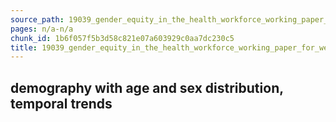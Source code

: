 ```yaml
---
source_path: 19039_gender_equity_in_the_health_workforce_working_paper_for_web_pdf.md
pages: n/a-n/a
chunk_id: 1b6f057f5b3d58c821e07a603929c0aa7dc230c5
title: 19039_gender_equity_in_the_health_workforce_working_paper_for_web_pdf
---
```

## demography with age and sex distribution, temporal trends
